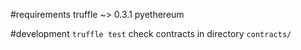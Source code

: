 #requirements
truffle ~> 0.3.1
pyethereum

#development
`truffle test`
check contracts in directory `contracts/`
